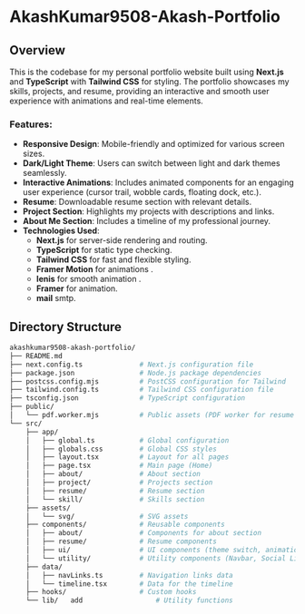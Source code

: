 # AkashKumar9508-Akash-Portfolio

## Overview

This is the codebase for my personal portfolio website built using **Next.js** and **TypeScript** with **Tailwind CSS** for styling. The portfolio showcases my skills, projects, and resume, providing an interactive and smooth user experience with animations and real-time elements.

### Features:
- **Responsive Design**: Mobile-friendly and optimized for various screen sizes.
- **Dark/Light Theme**: Users can switch between light and dark themes seamlessly.
- **Interactive Animations**: Includes animated components for an engaging user experience (cursor trail, wobble cards, floating dock, etc.).
- **Resume**: Downloadable resume section with relevant details.
- **Project Section**: Highlights my projects with descriptions and links.
- **About Me Section**: Includes a timeline of my professional journey.
- **Technologies Used**: 
  - **Next.js** for server-side rendering and routing.
  - **TypeScript** for static type checking.
  - **Tailwind CSS** for fast and flexible styling.
  - **Framer Motion** for animations .  
  - **lenis** for smooth animation .  
  - **Framer** for animation.  
  - **mail** smtp.  


## Directory Structure

```bash
akashkumar9508-akash-portfolio/
├── README.md
├── next.config.ts              # Next.js configuration file
├── package.json                # Node.js package dependencies
├── postcss.config.mjs          # PostCSS configuration for Tailwind
├── tailwind.config.ts          # Tailwind CSS configuration file
├── tsconfig.json               # TypeScript configuration
├── public/
│   └── pdf.worker.mjs          # Public assets (PDF worker for resume download)
└── src/
    ├── app/
    │   ├── global.ts           # Global configuration
    │   ├── globals.css         # Global CSS styles
    │   ├── layout.tsx          # Layout for all pages
    │   ├── page.tsx            # Main page (Home)
    │   ├── about/              # About section
    │   ├── project/            # Projects section
    │   ├── resume/             # Resume section
    │   └── skill/              # Skills section
    ├── assets/
    │   └── svg/                # SVG assets
    ├── components/             # Reusable components
    │   ├── about/              # Components for about section
    │   ├── resume/             # Resume components
    │   ├── ui/                 # UI components (theme switch, animations)
    │   └── utility/            # Utility components (Navbar, Social Links, etc.)
    ├── data/
    │   ├── navLinks.ts         # Navigation links data
    │   └── timeline.tsx        # Data for the timeline
    ├── hooks/                  # Custom hooks
    └── lib/   add                  # Utility functions
